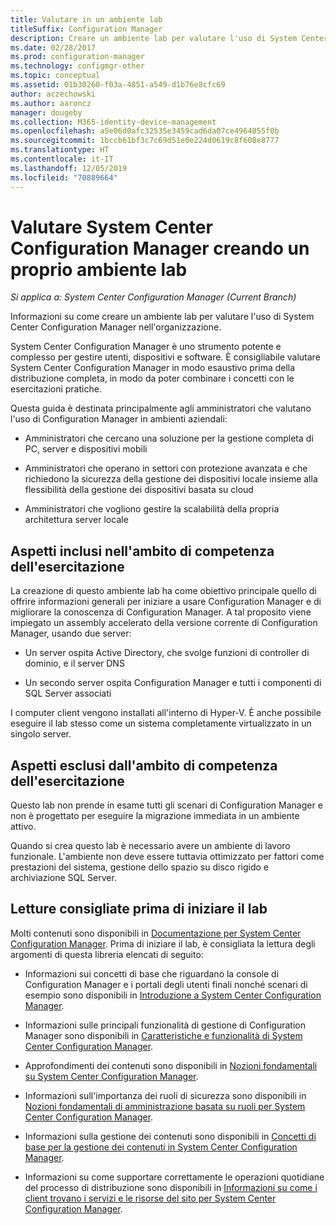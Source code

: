 ```yaml
---
title: Valutare in un ambiente lab
titleSuffix: Configuration Manager
description: Creare un ambiente lab per valutare l'uso di System Center Configuration Manager nell'organizzazione.
ms.date: 02/28/2017
ms.prod: configuration-manager
ms.technology: configmgr-other
ms.topic: conceptual
ms.assetid: 01b30260-f03a-4851-a549-d1b76e8cfc69
author: aczechowski
ms.author: aaroncz
manager: dougeby
ms.collection: M365-identity-device-management
ms.openlocfilehash: a5e06d0afc32535e3459cad6da07ce4964055f0b
ms.sourcegitcommit: 1bccb61bf3c7c69d51e0e224d0619c8f608e8777
ms.translationtype: HT
ms.contentlocale: it-IT
ms.lasthandoff: 12/05/2019
ms.locfileid: "70889664"
---
```

# <a name="evaluate-system-center-configuration-manager-by-building-your-own-lab-environment"></a>Valutare System Center Configuration Manager creando un proprio ambiente lab

*Si applica a: System Center Configuration Manager (Current Branch)*

 Informazioni su come creare un ambiente lab per valutare l'uso di System Center Configuration Manager nell'organizzazione.  

 System Center Configuration Manager è uno strumento potente e complesso per gestire utenti, dispositivi e software. È consigliabile valutare System Center Configuration Manager in modo esaustivo prima della distribuzione completa, in modo da poter combinare i concetti con le esercitazioni pratiche.  

 Questa guida è destinata principalmente agli amministratori che valutano l'uso di Configuration Manager in ambienti aziendali:  

-   Amministratori che cercano una soluzione per la gestione completa di PC, server e dispositivi mobili  

-   Amministratori che operano in settori con protezione avanzata e che richiedono la sicurezza della gestione dei dispositivi locale insieme alla flessibilità della gestione dei dispositivi basata su cloud  

-   Amministratori che vogliono gestire la scalabilità della propria architettura server locale  

## <a name="what-this-lab-does"></a>Aspetti inclusi nell'ambito di competenza dell'esercitazione  
 La creazione di questo ambiente lab ha come obiettivo principale quello di offrire informazioni generali per iniziare a usare Configuration Manager e di migliorare la conoscenza di Configuration Manager. A tal proposito viene impiegato un assembly accelerato della versione corrente di Configuration Manager, usando due server:  

-   Un server ospita Active Directory, che svolge funzioni di controller di dominio, e il server DNS  

-   Un secondo server ospita Configuration Manager e tutti i componenti di SQL Server associati  

I computer client vengono installati all'interno di Hyper-V. È anche possibile eseguire il lab stesso come un sistema completamente virtualizzato in un singolo server.  

## <a name="what-this-lab-does-not-do"></a>Aspetti esclusi dall'ambito di competenza dell'esercitazione  
 Questo lab non prende in esame tutti gli scenari di Configuration Manager e non è progettato per eseguire la migrazione immediata in un ambiente attivo.  

 Quando si crea questo lab è necessario avere un ambiente di lavoro funzionale. L'ambiente non deve essere tuttavia ottimizzato per fattori come prestazioni del sistema, gestione dello spazio su disco rigido e archiviazione SQL Server.  

##  <a name="BKMK_EvalRec"></a> Letture consigliate prima di iniziare il lab  
 Molti contenuti sono disponibili in [Documentazione per System Center Configuration Manager](https://docs.microsoft.com/sccm/). Prima di iniziare il lab, è consigliata la lettura degli argomenti di questa libreria elencati di seguito:  

-   Informazioni sui concetti di base che riguardano la console di Configuration Manager e i portali degli utenti finali nonché scenari di esempio sono disponibili in [Introduzione a System Center Configuration Manager](../../core/understand/introduction.md).  

-   Informazioni sulle principali funzionalità di gestione di Configuration Manager sono disponibili in [Caratteristiche e funzionalità di System Center Configuration Manager](../../core/plan-design/changes/features-and-capabilities.md).  

-   Approfondimenti dei contenuti sono disponibili in [Nozioni fondamentali su System Center Configuration Manager](../../core/understand/fundamentals.md).  

-   Informazioni sull'importanza dei ruoli di sicurezza sono disponibili in [Nozioni fondamentali di amministrazione basata su ruoli per System Center Configuration Manager](../../core/understand/fundamentals-of-role-based-administration.md).  

-   Informazioni sulla gestione dei contenuti sono disponibili in [Concetti di base per la gestione dei contenuti in System Center Configuration Manager](../../core/plan-design/hierarchy/fundamental-concepts-for-content-management.md).  

-   Informazioni su come supportare correttamente le operazioni quotidiane del processo di distribuzione sono disponibili in [Informazioni su come i client trovano i servizi e le risorse del sito per System Center Configuration Manager](../../core/plan-design/hierarchy/understand-how-clients-find-site-resources-and-services.md).  
